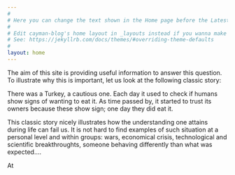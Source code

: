 ```yaml
---
#
# Here you can change the text shown in the Home page before the Latest Posts section.
#
# Edit cayman-blog's home layout in _layouts instead if you wanna make some changes
# See: https://jekyllrb.com/docs/themes/#overriding-theme-defaults
#
layout: home
---
```

 
The aim of this site is providing useful information to answer this question.
To illustrate why this is important, let us look at the following classic
story:

There was a Turkey, a cautious one. Each day it used to check if humans 
show signs of wanting to eat it. As time passed by, it started to trust 
its owners because these show sign; one day they did eat it. 

This classic story nicely illustrates how the understanding one attains
during life can fail us. It is not hard to find examples of such situation
at a personal level and within groups: wars, economical crisis, 
technological and scientific breakthroughts, someone behaving differently 
than what was expected....

At 


